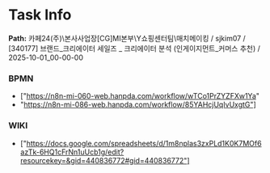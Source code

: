 # Task Info

**Path:** 카페24(주)\본사사업장\[CG]MI본부\Y쇼핑센터팀\매치메이킹 / sjkim07 / [340177] 브랜드_크리에이터 세일즈 _ 크리에이터 분석 (인게이지먼트_커머스 추천) / 2025-10-01_00-00-00

### BPMN
- ["https://n8n-mi-060-web.hanpda.com/workflow/wTCo1PrZYZFXw1Ya"
- "https://n8n-mi-086-web.hanpda.com/workflow/85YAHcjUqIvUxgtG"]

### WIKI
- ["https://docs.google.com/spreadsheets/d/1m8nplas3zxPLd1K0K7MOf6azTk-6HQ1cFrNn1uUcb1g/edit?resourcekey=&gid=440836772#gid=440836772"]


